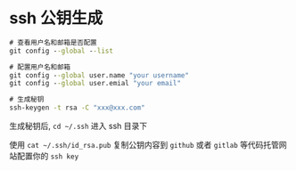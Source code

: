 # ssh 公钥生成

```cmd
# 查看用户名和邮箱是否配置
git config --global --list

# 配置用户名和邮箱
git config --global user.name "your username"
git config --global user.emial "your email"

# 生成秘钥
ssh-keygen -t rsa -C "xxx@xxx.com"
```

生成秘钥后, `cd ~/.ssh` 进入 ssh 目录下

使用 `cat ~/.ssh/id_rsa.pub` 复制公钥内容到 `github` 或者 `gitlab` 等代码托管网站配置你的 `ssh key`
